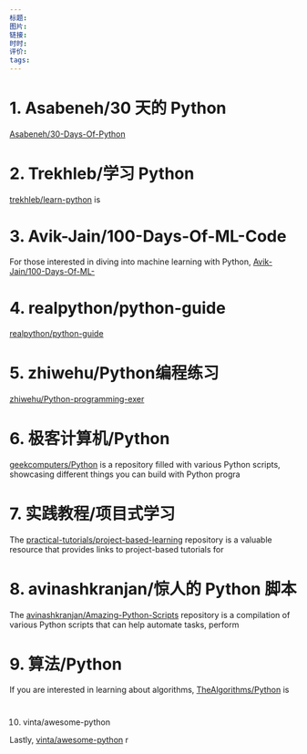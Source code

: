 ```yaml
---
标题: 
图片: 
链接: 
时时: 
评价: 
tags:
---
```


# 1. Asabeneh/30 天的 Python

[Asabeneh/30-Days-Of-Python](https://github.com/Asabeneh/30-Days-Of-Python)

# 2. Trekhleb/学习 Python

[trekhleb/learn-python](https://github.com/trekhleb/learn-python) is

# 3. Avik-Jain/100-Days-Of-ML-Code

For those interested in diving into machine learning with Python, [Avik-Jain/100-Days-Of-ML-](https://github.com/Avik-Jain/100-Days-Of-ML-Code)

# 4. realpython/python-guide

[realpython/python-guide](https://github.com/realpython/python-guide/tree/master)

# 5. zhiwehu/Python编程练习

[zhiwehu/Python-programming-exer](https://github.com/zhiwehu/Python-programming-exercises)

# 6. 极客计算机/Python

[geekcomputers/Python](https://github.com/geekcomputers/Python) is a repository filled with various Python scripts, showcasing different things you can build with Python progra

# 7. 实践教程/项目式学习

The [practical-tutorials/project-based-learning](https://github.com/practical-tutorials/project-based-learning?tab=readme-ov-file#python) repository is a valuable resource that provides links to project-based tutorials for

# 8. avinashkranjan/惊人的 Python 脚本

The [avinashkranjan/Amazing-Python-Scripts](https://github.com/avinashkranjan/Amazing-Python-Scripts) repository is a compilation of various Python scripts that can help automate tasks, perform

# 9. 算法/Python

If you are interested in learning about algorithms, [TheAlgorithms/Python](https://github.com/TheAlgorithms/Python) is

#   
10. vinta/awesome-python

Lastly, [vinta/awesome-python](https://github.com/vinta/awesome-python) r